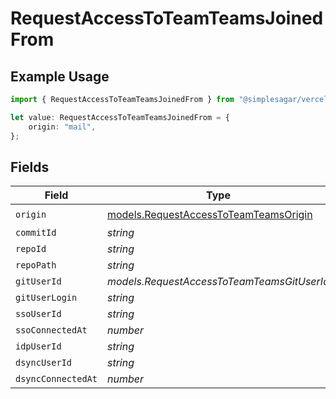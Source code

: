 # RequestAccessToTeamTeamsJoinedFrom

## Example Usage

```typescript
import { RequestAccessToTeamTeamsJoinedFrom } from "@simplesagar/vercel/models/requestaccesstoteamop.js";

let value: RequestAccessToTeamTeamsJoinedFrom = {
    origin: "mail",
};
```

## Fields

| Field                                                                                | Type                                                                                 | Required                                                                             | Description                                                                          |
| ------------------------------------------------------------------------------------ | ------------------------------------------------------------------------------------ | ------------------------------------------------------------------------------------ | ------------------------------------------------------------------------------------ |
| `origin`                                                                             | [models.RequestAccessToTeamTeamsOrigin](../models/requestaccesstoteamteamsorigin.md) | :heavy_check_mark:                                                                   | N/A                                                                                  |
| `commitId`                                                                           | *string*                                                                             | :heavy_minus_sign:                                                                   | N/A                                                                                  |
| `repoId`                                                                             | *string*                                                                             | :heavy_minus_sign:                                                                   | N/A                                                                                  |
| `repoPath`                                                                           | *string*                                                                             | :heavy_minus_sign:                                                                   | N/A                                                                                  |
| `gitUserId`                                                                          | *models.RequestAccessToTeamTeamsGitUserId*                                           | :heavy_minus_sign:                                                                   | N/A                                                                                  |
| `gitUserLogin`                                                                       | *string*                                                                             | :heavy_minus_sign:                                                                   | N/A                                                                                  |
| `ssoUserId`                                                                          | *string*                                                                             | :heavy_minus_sign:                                                                   | N/A                                                                                  |
| `ssoConnectedAt`                                                                     | *number*                                                                             | :heavy_minus_sign:                                                                   | N/A                                                                                  |
| `idpUserId`                                                                          | *string*                                                                             | :heavy_minus_sign:                                                                   | N/A                                                                                  |
| `dsyncUserId`                                                                        | *string*                                                                             | :heavy_minus_sign:                                                                   | N/A                                                                                  |
| `dsyncConnectedAt`                                                                   | *number*                                                                             | :heavy_minus_sign:                                                                   | N/A                                                                                  |